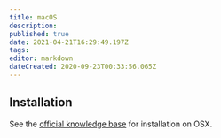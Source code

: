 ```yaml
---
title: macOS
description: 
published: true
date: 2021-04-21T16:29:49.197Z
tags: 
editor: markdown
dateCreated: 2020-09-23T00:33:56.065Z
---
```


## Installation

See the [official knowledge base](https://foundryvtt.com/article/installation/) for installation on OSX.